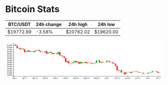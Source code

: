# Bitcoin Stats

BTC/USDT|24h change|24h high|24h low|
|---|---|---|---|
|$19772.89|-3.58%|$20762.02|$19620.00|

<img src="./chart.svg">
